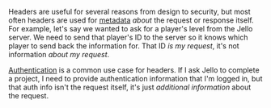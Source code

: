 Headers are useful for several reasons from design to security, but most often headers are used for [metadata](https://en.wikipedia.org/wiki/Metadata) _about_ the request or response itself. For example, let's say we wanted to ask for a player's level from the Jello server. We need to send that player's ID to the server so it knows which player to send back the information for. That ID _is my request_, it's not information _about my request_.

[Authentication](https://auth0.com/intro-to-iam/what-is-authentication/) is a common use case for headers. If I ask Jello to complete a project, I need to provide authentication information that I'm logged in, but that auth info isn't the request itself, it's just _additional information_ about the request.